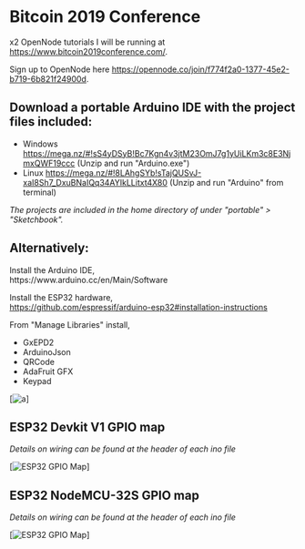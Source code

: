# Bitcoin 2019 Conference
x2 OpenNode tutorials I will be running at  https://www.bitcoin2019conference.com/.

Sign up to OpenNode here https://opennode.co/join/f774f2a0-1377-45e2-b719-6b821f24900d.

<h2>Download a portable Arduino IDE with the project files included:</h2>

- Windows https://mega.nz/#!sS4yDSyB!Bc7Kgn4v3jtM23OmJ7g1yUiLKm3c8E3NjmxQWF19ccc (Unzip and run "Arduino.exe")
- Linux https://mega.nz/#!8LAhgSYb!sTajQUSvJ-xaI8Sh7_DxuBNaIQq34AYIkLLitxt4X80 (Unzip and run "Arduino" from terminal)

*The projects are included in the home directory of under "portable" > "Sketchbook".*

<h2>Alternatively:</h2>
Install the Arduino IDE,<br>
https://www.arduino.cc/en/Main/Software

Install the ESP32 hardware,<br>
https://github.com/espressif/arduino-esp32#installation-instructions

From "Manage Libraries" install,<br>
- GxEPD2
- ArduinoJson
- QRCode
- AdaFruit GFX
- Keypad


[![a](https://i.imgur.com/mCfnhZN.png)]

<h2>ESP32 Devkit V1 GPIO map</h2>

*Details on wiring can be found at the header of each ino file*

[![ESP32 GPIO Map](https://i.imgur.com/iK3pCjt.jpg)]

<h2>ESP32 NodeMCU-32S GPIO map</h2>

*Details on wiring can be found at the header of each ino file*

[![ESP32 GPIO Map](https://i.imgur.com/PLP3YBG.jpg)]



